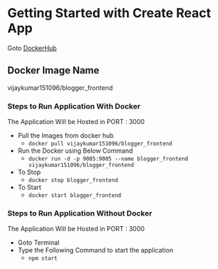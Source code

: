 # Getting Started with Create React App

Goto [DockerHub](hub.docker.com)

## Docker Image Name

vijaykumar151096/blogger_frontend

### Steps to Run Application With Docker

The Application Will be Hosted in PORT : 3000

* Pull the Images from docker hub
    * `docker pull vijaykumar151096/blogger_frontend`
* Run the Docker using Below Command
    * `docker run -d -p 9005:9005 --name blogger_frontend vijaykumar151096/blogger_frontend`
* To Stop
    * `docker stop blogger_frontend`
* To Start
    * `docker start blogger_frontend`

### Steps to Run Application Without Docker

The Application Will be Hosted in PORT : 3000

* Goto Terminal
* Type the Following Command to start the application
    * `npm start`
    

